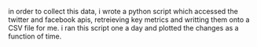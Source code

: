 in order to collect this data, i wrote a python script which accessed the twitter and facebook apis, retreieving key metrics and writting them onto 
a CSV file for me. i ran this script one a day and plotted the changes as a function of time.